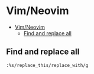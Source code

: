 # Vim/Neovim
<!--ts-->
* [Vim/Neovim](vim.md#vimneovim)
   * [Find and replace all](vim.md#find-and-replace-all)

<!-- Added by: runner, at: Mon Aug  2 16:00:29 UTC 2021 -->

<!--te-->

## Find and replace all
```vim
:%s/replace_this/replace_with/g
```
